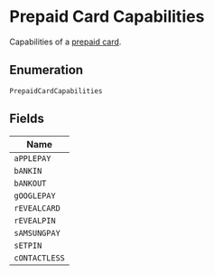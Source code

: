 
# Prepaid Card Capabilities

Capabilities of a [prepaid card](page:working-with-resources/prepaid-cards).

## Enumeration

`PrepaidCardCapabilities`

## Fields

| Name |
|  --- |
| `aPPLEPAY` |
| `bANKIN` |
| `bANKOUT` |
| `gOOGLEPAY` |
| `rEVEALCARD` |
| `rEVEALPIN` |
| `sAMSUNGPAY` |
| `sETPIN` |
| `cONTACTLESS` |


